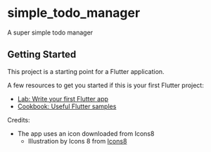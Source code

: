 # simple_todo_manager

A super simple todo manager

## Getting Started

This project is a starting point for a Flutter application.

A few resources to get you started if this is your first Flutter project:

- [Lab: Write your first Flutter app](https://flutter.dev/docs/get-started/codelab)
- [Cookbook: Useful Flutter samples](https://flutter.dev/docs/cookbook)

Credits:
- The app uses an icon downloaded from Icons8
  - Illustration by Icons 8 from [Icons8](https://icons8.com/)
